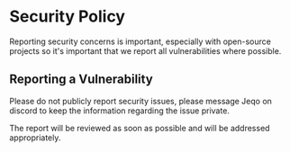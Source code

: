 # Security Policy
Reporting security concerns is important, especially with open-source projects so it's important that we report all vulnerabilities where possible.

## Reporting a Vulnerability
Please do not publicly report security issues, please message Jeqo on discord to keep the information regarding the issue private.

The report will be reviewed as soon as possible and will be addressed appropriately.